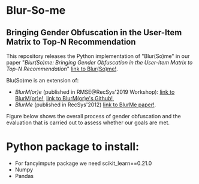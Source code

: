 # Blur-So-me
## Bringing Gender Obfuscation in the User-Item Matrix to Top-N Recommendation

This repository releases the Python implementation of "Blur(So)me" in our paper "*Blur(So)me: Bringing Gender Obfuscation in the User-Item Matrix to Top-N Recommendation*" [link to Blur(So)me!](http://google.com).

Blu(So)me is an extension of:
  * *BlurM(or)e* (published in RMSE@RecSys'2019 Workshop): [link to BlurM(or)e!](https://pure.tudelft.nl/portal/files/68758824/short2.pdf), [link to BlurM(or)e's Github!](https://github.com/STrucks/BlurMore),
  * *BlurMe* (published in RecSys'2012) [link to BlurMe paper!](https://ece.northeastern.edu/fac-ece/ioannidis/static/pdf/2012/blurme.pdf).
  
Figure below shows the overall process of gender obfuscation and the evaluation that is carried out to assess whether our goals are met.


# Python package to install:
* For fancyimpute package we need scikit_learn==0.21.0
* Numpy
* Pandas

